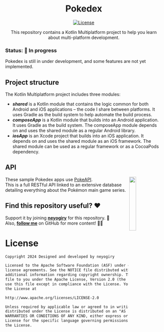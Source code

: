 <h1 align="center">Pokedex</h1>

<p align="center">
  <a href="https://opensource.org/licenses/Apache-2.0"><img alt="License" src="https://img.shields.io/badge/License-Apache%202.0-blue.svg"/></a>
</p>

<p align="center">
This repository contains a Kotlin Multiplatform project to help you learn about multi-platform development.

### Status: 🚧 In progress
Pokedex is still in under development, and some features are not yet implemented.

## Project structure
The Kotlin Multiplatform project includes three modules:
- ***shared*** is a Kotlin module that contains the logic common for both Android and iOS applications – the code I share between platforms. It uses Gradle as the build system to help automate the build process.
- ***composeApp*** is a Kotlin module that builds into an Android application. It uses Gradle as the build system. The composeApp module depends on and uses the shared module as a regular Android library.
- ***iosApp*** is an Xcode project that builds into an iOS application. It depends on and uses the shared module as an iOS framework. The shared module can be used as a regular framework or as a CocoaPods dependency.

## API
<img src="https://user-images.githubusercontent.com/24237865/83422649-d1b1d980-a464-11ea-8c91-a24fdf89cd6b.png" align="right" width="21%"/>

These sample Pokedex apps use [PokeAPI](https://pokeapi.co/).<br>
This is a full RESTful API linked to an extensive database detailing everything about the Pokémon main game series.

## Find this repository useful? ♥️
Support it by joining __[neyogiry](https://github.com/neyogiry/KMM-Pokedex/stargazers)__ for this repository. 🌟 <br>
Also, __[follow me](https://github.com/neyogiry)__ on GitHub for more content! 👨‍💻

# License
```xml
Copyright 2024 Designed and developed by neyogiry

Licensed to the Apache Software Foundation (ASF) under one or more contributor
license agreements. See the NOTICE file distributed with this work for
additional information regarding copyright ownership. The ASF licenses this
file to you under the Apache License, Version 2.0 (the "License"); you may not
use this file except in compliance with the License. You may obtain a copy of
the License at

http://www.apache.org/licenses/LICENSE-2.0

Unless required by applicable law or agreed to in writing, software
distributed under the License is distributed on an "AS IS" BASIS, WITHOUT
WARRANTIES OR CONDITIONS OF ANY KIND, either express or implied. See the
License for the specific language governing permissions and limitations under
the License.
```
